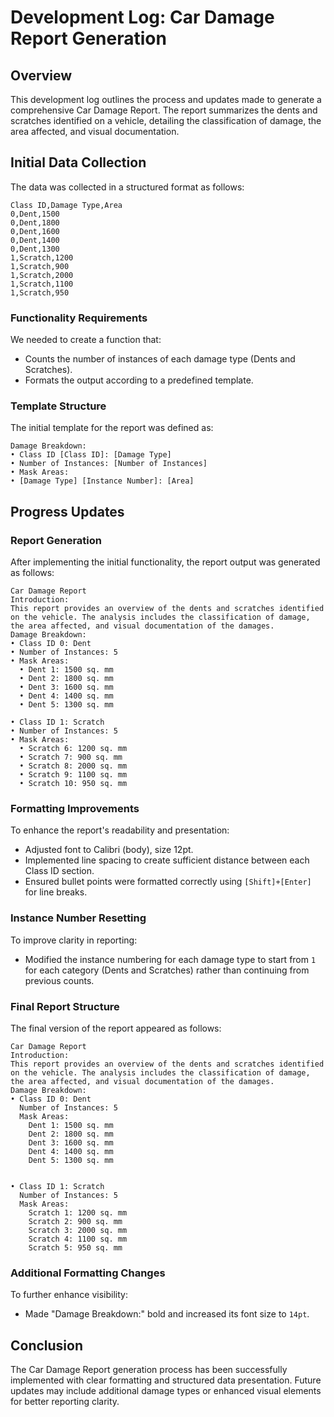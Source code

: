 # Development Log: Car Damage Report Generation

## Overview
This development log outlines the process and updates made to generate a comprehensive Car Damage Report. The report summarizes the dents and scratches identified on a vehicle, detailing the classification of damage, the area affected, and visual documentation.

## Initial Data Collection
The data was collected in a structured format as follows:

```
Class ID,Damage Type,Area
0,Dent,1500
0,Dent,1800
0,Dent,1600
0,Dent,1400
0,Dent,1300
1,Scratch,1200
1,Scratch,900
1,Scratch,2000
1,Scratch,1100
1,Scratch,950
```

### Functionality Requirements
We needed to create a function that:
- Counts the number of instances of each damage type (Dents and Scratches).
- Formats the output according to a predefined template.

### Template Structure
The initial template for the report was defined as:

```
Damage Breakdown:
• Class ID [Class ID]: [Damage Type]
• Number of Instances: [Number of Instances]
• Mask Areas:
• [Damage Type] [Instance Number]: [Area]
```

## Progress Updates

### Report Generation
After implementing the initial functionality, the report output was generated as follows:

```
Car Damage Report
Introduction:
This report provides an overview of the dents and scratches identified on the vehicle. The analysis includes the classification of damage, the area affected, and visual documentation of the damages.
Damage Breakdown:
• Class ID 0: Dent
• Number of Instances: 5
• Mask Areas:
  • Dent 1: 1500 sq. mm
  • Dent 2: 1800 sq. mm
  • Dent 3: 1600 sq. mm
  • Dent 4: 1400 sq. mm
  • Dent 5: 1300 sq. mm

• Class ID 1: Scratch
• Number of Instances: 5
• Mask Areas:
  • Scratch 6: 1200 sq. mm
  • Scratch 7: 900 sq. mm
  • Scratch 8: 2000 sq. mm
  • Scratch 9: 1100 sq. mm
  • Scratch 10: 950 sq. mm
```

### Formatting Improvements
To enhance the report's readability and presentation:
- Adjusted font to Calibri (body), size 12pt.
- Implemented line spacing to create sufficient distance between each Class ID section.
- Ensured bullet points were formatted correctly using `[Shift]+[Enter]` for line breaks.

### Instance Number Resetting 
To improve clarity in reporting:
- Modified the instance numbering for each damage type to start from `1` for each category (Dents and Scratches) rather than continuing from previous counts.

### Final Report Structure 
The final version of the report appeared as follows:

```
Car Damage Report
Introduction:
This report provides an overview of the dents and scratches identified on the vehicle. The analysis includes the classification of damage, the area affected, and visual documentation of the damages.
Damage Breakdown:
• Class ID 0: Dent
  Number of Instances: 5
  Mask Areas:
    Dent 1: 1500 sq. mm
    Dent 2: 1800 sq. mm
    Dent 3: 1600 sq. mm
    Dent 4: 1400 sq. mm
    Dent 5: 1300 sq. mm


• Class ID 1: Scratch
  Number of Instances: 5
  Mask Areas:
    Scratch 1: 1200 sq. mm
    Scratch 2: 900 sq. mm
    Scratch 3: 2000 sq. mm
    Scratch 4: 1100 sq. mm
    Scratch 5: 950 sq. mm
```

### Additional Formatting Changes 
To further enhance visibility:
- Made "Damage Breakdown:" bold and increased its font size to `14pt`.

## Conclusion 
The Car Damage Report generation process has been successfully implemented with clear formatting and structured data presentation. Future updates may include additional damage types or enhanced visual elements for better reporting clarity.